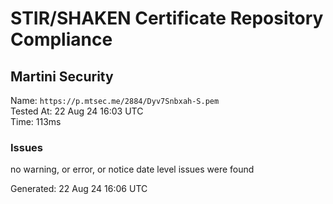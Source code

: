 # STIR/SHAKEN Certificate Repository Compliance

## Martini Security

Name: `https://p.mtsec.me/2884/Dyv7Snbxah-S.pem`\
Tested At: 22 Aug 24 16:03 UTC\
Time: 113ms

### Issues

no warning, or error, or notice date level issues were found

Generated: 22 Aug 24 16:06 UTC